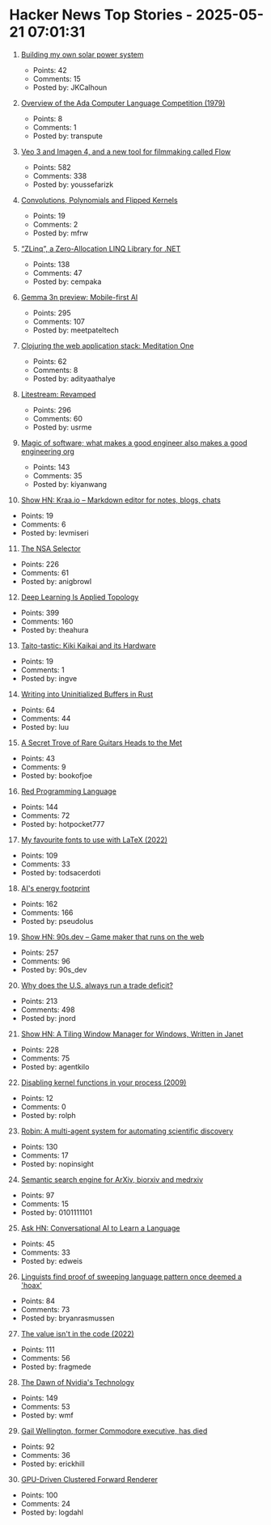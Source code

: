 # Hacker News Top Stories - 2025-05-21 07:01:31

1. [Building my own solar power system](https://medium.com/@joe_5312/pg-e-sucks-or-how-i-learned-to-stop-worrying-and-love-building-my-own-solar-system-acf0c9f03f3b)
   - Points: 42
   - Comments: 15
   - Posted by: JKCalhoun

2. [Overview of the Ada Computer Language Competition (1979)](https://iment.com/maida/computer/redref/)
   - Points: 8
   - Comments: 1
   - Posted by: transpute

3. [Veo 3 and Imagen 4, and a new tool for filmmaking called Flow](https://blog.google/technology/ai/generative-media-models-io-2025/)
   - Points: 582
   - Comments: 338
   - Posted by: youssefarizk

4. [Convolutions, Polynomials and Flipped Kernels](https://eli.thegreenplace.net/2025/convolutions-polynomials-and-flipped-kernels/)
   - Points: 19
   - Comments: 2
   - Posted by: mfrw

5. [“ZLinq”, a Zero-Allocation LINQ Library for .NET](https://neuecc.medium.com/zlinq-a-zero-allocation-linq-library-for-net-1bb0a3e5c749)
   - Points: 138
   - Comments: 47
   - Posted by: cempaka

6. [Gemma 3n preview: Mobile-first AI](https://developers.googleblog.com/en/introducing-gemma-3n/)
   - Points: 295
   - Comments: 107
   - Posted by: meetpateltech

7. [Clojuring the web application stack: Meditation One](https://www.evalapply.org/posts/clojure-web-app-from-scratch/index.html)
   - Points: 62
   - Comments: 8
   - Posted by: adityaathalye

8. [Litestream: Revamped](https://fly.io/blog/litestream-revamped/)
   - Points: 296
   - Comments: 60
   - Posted by: usrme

9. [Magic of software; what makes a good engineer also makes a good engineering org](https://moxie.org/2024/09/23/a-good-engineer.html)
   - Points: 143
   - Comments: 35
   - Posted by: kiyanwang

10. [Show HN: Kraa.io – Markdown editor for notes, blogs, chats](https://kraa.io)
   - Points: 19
   - Comments: 6
   - Posted by: levmiseri

11. [The NSA Selector](https://github.com/wenzellabs/the_NSA_selector)
   - Points: 226
   - Comments: 61
   - Posted by: anigbrowl

12. [Deep Learning Is Applied Topology](https://theahura.substack.com/p/deep-learning-is-applied-topology)
   - Points: 399
   - Comments: 160
   - Posted by: theahura

13. [Taito-tastic: Kiki Kaikai and its Hardware](https://nicole.express/2025/pocky-but-wheres-rocky.html)
   - Points: 19
   - Comments: 1
   - Posted by: ingve

14. [Writing into Uninitialized Buffers in Rust](https://blog.sunfishcode.online/writingintouninitializedbuffersinrust/)
   - Points: 64
   - Comments: 44
   - Posted by: luu

15. [A Secret Trove of Rare Guitars Heads to the Met](https://www.newyorker.com/magazine/2025/05/26/a-secret-trove-of-rare-guitars-heads-to-the-met)
   - Points: 43
   - Comments: 9
   - Posted by: bookofjoe

16. [Red Programming Language](https://www.red-lang.org/p/about.html)
   - Points: 144
   - Comments: 72
   - Posted by: hotpocket777

17. [My favourite fonts to use with LaTeX (2022)](https://www.lfe.pt/latex/fonts/typography/2022/11/21/latex-fonts-part1.html)
   - Points: 109
   - Comments: 33
   - Posted by: todsacerdoti

18. [AI's energy footprint](https://www.technologyreview.com/2025/05/20/1116327/ai-energy-usage-climate-footprint-big-tech/)
   - Points: 162
   - Comments: 166
   - Posted by: pseudolus

19. [Show HN: 90s.dev – Game maker that runs on the web](https://90s.dev/blog/finally-releasing-90s-dev.html)
   - Points: 257
   - Comments: 96
   - Posted by: 90s_dev

20. [Why does the U.S. always run a trade deficit?](https://libertystreeteconomics.newyorkfed.org/2025/05/why-does-the-u-s-always-run-a-trade-deficit/)
   - Points: 213
   - Comments: 498
   - Posted by: jnord

21. [Show HN: A Tiling Window Manager for Windows, Written in Janet](https://agent-kilo.github.io/jwno/)
   - Points: 228
   - Comments: 75
   - Posted by: agentkilo

22. [Disabling kernel functions in your process (2009)](https://chadaustin.me/2009/03/disabling-functions/)
   - Points: 12
   - Comments: 0
   - Posted by: rolph

23. [Robin: A multi-agent system for automating scientific discovery](https://arxiv.org/abs/2505.13400)
   - Points: 130
   - Comments: 17
   - Posted by: nopinsight

24. [Semantic search engine for ArXiv, biorxiv and medrxiv](https://arxivxplorer.com/)
   - Points: 97
   - Comments: 15
   - Posted by: 0101111101

25. [Ask HN: Conversational AI to Learn a Language](undefined)
   - Points: 45
   - Comments: 33
   - Posted by: edweis

26. [Linguists find proof of sweeping language pattern once deemed a 'hoax'](https://www.scientificamerican.com/article/linguists-find-proof-of-sweeping-language-pattern-once-deemed-a-hoax/)
   - Points: 84
   - Comments: 73
   - Posted by: bryanrasmussen

27. [The value isn't in the code (2022)](https://jonayre.uk/blog/2022/10/30/the-real-value-isnt-in-the-code/)
   - Points: 111
   - Comments: 56
   - Posted by: fragmede

28. [The Dawn of Nvidia's Technology](https://blog.dshr.org/2025/05/the-dawn-of-nvidias-technology.html)
   - Points: 149
   - Comments: 53
   - Posted by: wmf

29. [Gail Wellington, former Commodore executive, has died](https://www.legacy.com/us/obituaries/name/gail-wellington-obituary?id=58418580)
   - Points: 92
   - Comments: 36
   - Posted by: erickhill

30. [GPU-Driven Clustered Forward Renderer](https://logdahl.net/p/gpu-driven)
   - Points: 100
   - Comments: 24
   - Posted by: logdahl

